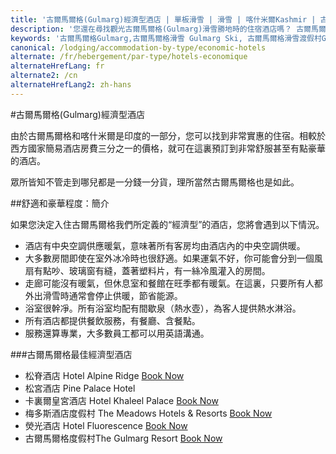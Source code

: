 ```yaml
---
title: '古爾馬爾格(Gulmarg)經濟型酒店 | 單板滑雪 | 滑雪 | 喀什米爾Kashmir | 古爾馬爾格Gulmarg | 印度India | Skigulmarg.com'
description: '您還在尋找觀光古爾馬爾格(Gulmarg)滑雪勝地時的住宿酒店嗎？ 古爾馬爾格(Gulmarg)有眾多的酒店可為您的喜馬拉雅(Himalaya)冒險之旅提供舒適及價格合理的住宿選擇。'
keywords: '古爾馬爾格Gulmarg,古爾馬爾格滑雪 Gulmarg Ski, 古爾馬爾格滑雪渡假村Gulmarg Ski Resort, 喀什米爾滑雪Skiing in the Himalayas, 印度滑雪Skiing in India, 喜馬拉雅Himalaya, 喀什米爾Kashmir, Skigulmarg.com'
canonical: /lodging/accommodation-by-type/economic-hotels
alternate: /fr/hebergement/par-type/hotels-economique
alternateHrefLang: fr
alternate2: /cn
alternateHrefLang2: zh-hans
---
```


#古爾馬爾格(Gulmarg)經濟型酒店

由於古爾馬爾格和喀什米爾是印度的一部分，您可以找到非常實惠的住宿。相較於西方國家簡易酒店房費三分之一的價格，就可在這裏預訂到非常舒服甚至有點豪華的酒店。

眾所皆知不管走到哪兒都是一分錢一分貨，理所當然古爾馬爾格也是如此。

##舒適和豪華程度：簡介

如果您決定入住古爾馬爾格我們所定義的“經濟型”的酒店，您將會遇到以下情況。

+ 酒店有中央空調供應暖氣，意味著所有客房均由酒店內的中央空調供暖。
+ 大多數房間即使在室外冰冷時也很舒適。如果運氣不好，你可能會分到一個風扇有點吵、玻璃窗有縫，蓋著塑料片，有一絲冷風灌入的房間。
+ 走廊可能沒有暖氣，但休息室和餐館在旺季都有暖氣。在這裏，只要所有人都外出滑雪時通常會停止供暖，節省能源。
+ 浴室很幹凈。所有浴室均配有間歇泉（熱水壺），為客人提供熱水淋浴。
+ 所有酒店都提供餐飲服務，有餐廳、含餐點。
+ 服務還算專業，大多數員工都可以用英語溝通。

###古爾馬爾格最佳經濟型酒店

+ 松脊酒店 Hotel Alpine Ridge [Book Now](https://www.agoda.com/hotel-alpine-ridge/hotel/gulmarg-in.html?cid=1650708&target=_blank&classes=lodging-button)
+ 松宮酒店 Pine Palace Hotel
+ 卡裏爾皇宮酒店 Hotel Khaleel Palace [Book Now](https://www.agoda.com/hotel-khaleel-palace/hotel/gulmarg-in.html?&cid=1650708&target=_blank&classes=lodging-button)
+ 梅多斯酒店度假村 The Meadows Hotels & Resorts [Book Now](https://www.agoda.com/gulmarg-meadows-resort/hotel/gulmarg-in.html?cid=1650708&target=_blank&classes=lodging-button)
+ 熒光酒店 Hotel Fluorescence [Book Now](https://www.agoda.com/partners/partnersearch.aspx?pcs=1&cid=1650708&hl=en&hid=1495766&target=_blank&classes=lodging-button)
+ 古爾馬爾格度假村The Gulmarg Resort [Book Now](https://www.agoda.com/gulmarg-resorts/hotel/gulmarg-in.html?cid=1650708&target=_blank&classes=lodging-button)
